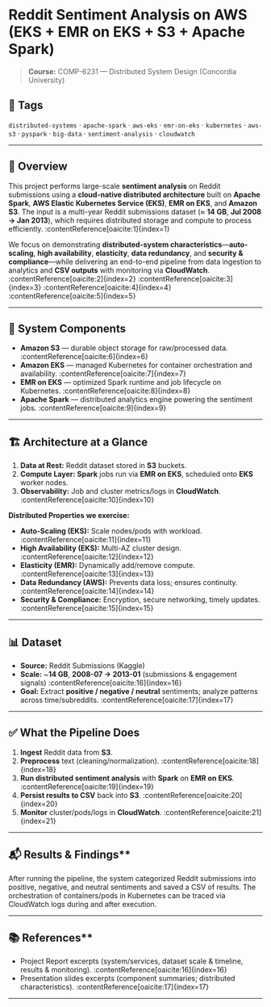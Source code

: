 # Reddit Sentiment Analysis on AWS (EKS + EMR on EKS + S3 + Apache Spark)

> **Course:** COMP-6231 — Distributed System Design (Concordia University) 

## 🔖 Tags
`distributed-systems` · `apache-spark` · `aws-eks` · `emr-on-eks` · `kubernetes` · `aws-s3` · `pyspark` · `big-data` · `sentiment-analysis` · `cloudwatch`

---

## 📌 Overview

This project performs large-scale **sentiment analysis** on Reddit submissions using a **cloud-native distributed architecture** built on **Apache Spark**, **AWS Elastic Kubernetes Service (EKS)**, **EMR on EKS**, and **Amazon S3**. The input is a multi-year Reddit submissions dataset (≈ **14 GB**, **Jul 2008 → Jan 2013**), which requires distributed storage and compute to process efficiently. :contentReference[oaicite:1]{index=1}

We focus on demonstrating **distributed-system characteristics**—**auto-scaling**, **high availability**, **elasticity**, **data redundancy**, and **security & compliance**—while delivering an end-to-end pipeline from data ingestion to analytics and **CSV outputs** with monitoring via **CloudWatch**. :contentReference[oaicite:2]{index=2} :contentReference[oaicite:3]{index=3} :contentReference[oaicite:4]{index=4} :contentReference[oaicite:5]{index=5}

---

## 🧱 System Components

- **Amazon S3** — durable object storage for raw/processed data. :contentReference[oaicite:6]{index=6}  
- **Amazon EKS** — managed Kubernetes for container orchestration and availability. :contentReference[oaicite:7]{index=7}  
- **EMR on EKS** — optimized Spark runtime and job lifecycle on Kubernetes. :contentReference[oaicite:8]{index=8}  
- **Apache Spark** — distributed analytics engine powering the sentiment jobs. :contentReference[oaicite:9]{index=9}

---

## 🏗️ Architecture at a Glance

1. **Data at Rest:** Reddit dataset stored in **S3** buckets.  
2. **Compute Layer:** **Spark** jobs run via **EMR on EKS**, scheduled onto **EKS** worker nodes.  
3. **Observability:** Job and cluster metrics/logs in **CloudWatch**. :contentReference[oaicite:10]{index=10}

**Distributed Properties we exercise:**

- **Auto-Scaling (EKS):** Scale nodes/pods with workload. :contentReference[oaicite:11]{index=11}  
- **High Availability (EKS):** Multi-AZ cluster design. :contentReference[oaicite:12]{index=12}  
- **Elasticity (EMR):** Dynamically add/remove compute. :contentReference[oaicite:13]{index=13}  
- **Data Redundancy (AWS):** Prevents data loss; ensures continuity. :contentReference[oaicite:14]{index=14}  
- **Security & Compliance:** Encryption, secure networking, timely updates. :contentReference[oaicite:15]{index=15}

---

## 📊 Dataset

- **Source:** Reddit Submissions (Kaggle)  
- **Scale:** ~**14 GB**, **2008-07 → 2013-01** (submissions & engagement signals) :contentReference[oaicite:16]{index=16}  
- **Goal:** Extract **positive / negative / neutral** sentiments; analyze patterns across time/subreddits. :contentReference[oaicite:17]{index=17}

---

## ✅ What the Pipeline Does

1. **Ingest** Reddit data from **S3**.  
2. **Preprocess** text (cleaning/normalization). :contentReference[oaicite:18]{index=18}  
3. **Run distributed sentiment analysis** with **Spark** on **EMR on EKS**. :contentReference[oaicite:19]{index=19}  
4. **Persist results to CSV** back into **S3**. :contentReference[oaicite:20]{index=20}  
5. **Monitor** cluster/pods/logs in **CloudWatch**. :contentReference[oaicite:21]{index=21}

---

## 📬 Results & Findings**

After running the pipeline, the system categorized Reddit submissions into positive, negative, and neutral sentiments and saved a CSV of results. The orchestration of containers/pods in Kubernetes can be traced via CloudWatch logs during and after execution.

---

## 📚 References**

- Project Report excerpts (system/services, dataset scale & timeline, results & monitoring). :contentReference[oaicite:16]{index=16}  
- Presentation slides excerpts (component summaries; distributed characteristics). :contentReference[oaicite:17]{index=17}

---



